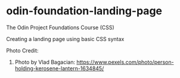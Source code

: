 # odin-foundation-landing-page
The Odin Project Foundations Course (CSS)

Creating a landing page using basic CSS syntax

Photo Credit:
1. Photo by Vlad Bagacian: https://www.pexels.com/photo/person-holding-kerosene-lantern-1634845/